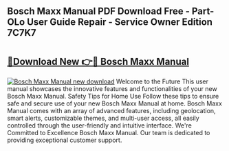 ## Bosch Maxx Manual PDF Download Free - Part-OLo User Guide Repair - Service Owner Edition 7C7K7

# <h2><a href="http://cf20746.oget.top/?id=Bosch+Maxx+Manual">🔗Download New 👉🔴 Bosch Maxx Manual</a></h2>

[![Bosch Maxx Manual new download](https://i.imgur.com/5g1atiW.png)](http://cf20746.oget.top/?id=Bosch+Maxx+Manual)
Welcome to the Future This user manual showcases the innovative features and functionalities of your new Bosch Maxx Manual. Safety Tips for Home Use Follow these tips to ensure safe and secure use of your new Bosch Maxx Manual at home. Bosch Maxx Manual comes with an array of advanced features, including geolocation, smart alerts, customizable themes, and multi-user access, all easily controlled through the user-friendly and intuitive interface. We're Committed to Excellence Bosch Maxx Manual. Our team is dedicated to providing exceptional customer support.

